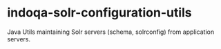 # indoqa-solr-configuration-utils
Java Utils maintaining Solr servers (schema, solrconfig) from application servers.

